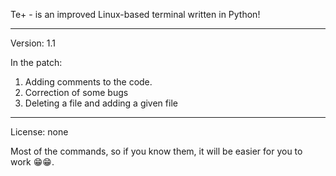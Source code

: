 Te+ - is an improved Linux-based terminal written in Python! 

---------------------------------------------------------------

Version: 1.1

In the patch: 

1. Adding comments to the code.
2. Correction of some bugs
3. Deleting a file and adding a given file

---------------------------------------------------------------------

License: none

Most of the commands, so if you know them, it will be easier for you to work 😁😁.

